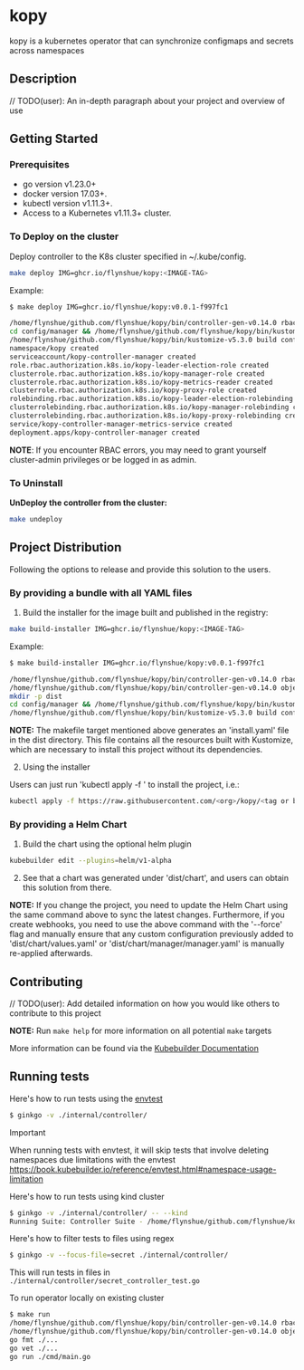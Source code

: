 # kopy
kopy is a kubernetes operator that can synchronize configmaps and secrets across namespaces

## Description
// TODO(user): An in-depth paragraph about your project and overview of use

## Getting Started

### Prerequisites
- go version v1.23.0+
- docker version 17.03+.
- kubectl version v1.11.3+.
- Access to a Kubernetes v1.11.3+ cluster.

### To Deploy on the cluster
Deploy controller to the K8s cluster specified in ~/.kube/config.

```bash
make deploy IMG=ghcr.io/flynshue/kopy:<IMAGE-TAG>
```

Example:
```bash
$ make deploy IMG=ghcr.io/flynshue/kopy:v0.0.1-f997fc1

/home/flynshue/github.com/flynshue/kopy/bin/controller-gen-v0.14.0 rbac:roleName=manager-role crd webhook paths="./..." output:crd:artifacts:config=config/crd/bases
cd config/manager && /home/flynshue/github.com/flynshue/kopy/bin/kustomize-v5.3.0 edit set image controller=ghcr.io/flynshue/kopy:v0.0.1-f997fc1
/home/flynshue/github.com/flynshue/kopy/bin/kustomize-v5.3.0 build config/default | kubectl apply -f -
namespace/kopy created
serviceaccount/kopy-controller-manager created
role.rbac.authorization.k8s.io/kopy-leader-election-role created
clusterrole.rbac.authorization.k8s.io/kopy-manager-role created
clusterrole.rbac.authorization.k8s.io/kopy-metrics-reader created
clusterrole.rbac.authorization.k8s.io/kopy-proxy-role created
rolebinding.rbac.authorization.k8s.io/kopy-leader-election-rolebinding created
clusterrolebinding.rbac.authorization.k8s.io/kopy-manager-rolebinding created
clusterrolebinding.rbac.authorization.k8s.io/kopy-proxy-rolebinding created
service/kopy-controller-manager-metrics-service created
deployment.apps/kopy-controller-manager created
```

**NOTE**: If you encounter RBAC errors, you may need to grant yourself cluster-admin
privileges or be logged in as admin.

### To Uninstall
**UnDeploy the controller from the cluster:**

```sh
make undeploy
```

## Project Distribution

Following the options to release and provide this solution to the users.

### By providing a bundle with all YAML files

1. Build the installer for the image built and published in the registry:

```sh
make build-installer IMG=ghcr.io/flynshue/kopy:<IMAGE-TAG>
```

Example:

```bash
$ make build-installer IMG=ghcr.io/flynshue/kopy:v0.0.1-f997fc1

/home/flynshue/github.com/flynshue/kopy/bin/controller-gen-v0.14.0 rbac:roleName=manager-role crd webhook paths="./..." output:crd:artifacts:config=config/crd/bases
/home/flynshue/github.com/flynshue/kopy/bin/controller-gen-v0.14.0 object:headerFile="hack/boilerplate.go.txt" paths="./..."
mkdir -p dist
cd config/manager && /home/flynshue/github.com/flynshue/kopy/bin/kustomize-v5.3.0 edit set image controller=ghcr.io/flynshue/kopy:v0.0.1-f997fc1
/home/flynshue/github.com/flynshue/kopy/bin/kustomize-v5.3.0 build config/default > dist/install.yaml
```

**NOTE:** The makefile target mentioned above generates an 'install.yaml'
file in the dist directory. This file contains all the resources built
with Kustomize, which are necessary to install this project without its
dependencies.

2. Using the installer

Users can just run 'kubectl apply -f <URL for YAML BUNDLE>' to install
the project, i.e.:

```sh
kubectl apply -f https://raw.githubusercontent.com/<org>/kopy/<tag or branch>/dist/install.yaml
```

### By providing a Helm Chart

1. Build the chart using the optional helm plugin

```sh
kubebuilder edit --plugins=helm/v1-alpha
```

2. See that a chart was generated under 'dist/chart', and users
can obtain this solution from there.

**NOTE:** If you change the project, you need to update the Helm Chart
using the same command above to sync the latest changes. Furthermore,
if you create webhooks, you need to use the above command with
the '--force' flag and manually ensure that any custom configuration
previously added to 'dist/chart/values.yaml' or 'dist/chart/manager/manager.yaml'
is manually re-applied afterwards.

## Contributing
// TODO(user): Add detailed information on how you would like others to contribute to this project

**NOTE:** Run `make help` for more information on all potential `make` targets

More information can be found via the [Kubebuilder Documentation](https://book.kubebuilder.io/introduction.html)

## Running tests
Here's how to run tests using the [envtest](https://book.kubebuilder.io/reference/envtest.html)
```bash
$ ginkgo -v ./internal/controller/
```

> [!IMPORTANT]
> When running tests with envtest, it will skip tests that involve deleting namespaces due limitations with the envtest https://book.kubebuilder.io/reference/envtest.html#namespace-usage-limitation

Here's how to run tests using kind cluster
```bash
$ ginkgo -v ./internal/controller/ -- --kind
Running Suite: Controller Suite - /home/flynshue/github.com/flynshue/kopy/internal/controller
```

Here's how to filter tests to files using regex
```bash
$ ginkgo -v --focus-file=secret ./internal/controller/
```
This will run tests in files in `./internal/controller/secret_controller_test.go`

To run operator locally on existing cluster
```bash
$ make run
/home/flynshue/github.com/flynshue/kopy/bin/controller-gen-v0.14.0 rbac:roleName=manager-role crd webhook paths="./..." output:crd:artifacts:config=config/crd/bases
/home/flynshue/github.com/flynshue/kopy/bin/controller-gen-v0.14.0 object:headerFile="hack/boilerplate.go.txt" paths="./..."
go fmt ./...
go vet ./...
go run ./cmd/main.go
```